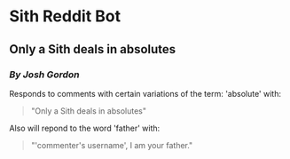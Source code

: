 # **Sith Reddit Bot**
## **Only a Sith deals in absolutes**

### *By Josh Gordon*

Responds to comments with certain variations of the term: 'absolute' with: 
> "Only a Sith deals in absolutes"

Also will repond to the word 'father' with: 
> "'commenter's username', I am your father."